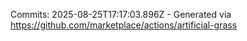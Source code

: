 Commits: 2025-08-25T17:17:03.896Z - Generated via https://github.com/marketplace/actions/artificial-grass
<br>
